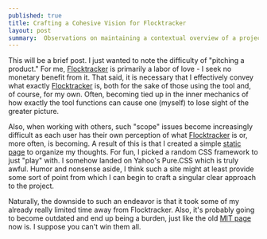 ```yaml
---
published: true
title: Crafting a Cohesive Vision for Flocktracker
layout: post
summary:  Observations on maintaining a contextual overview of a project when deep in product development
---
```

This will be a brief post. I just wanted to note the difficulty of "pitching a product." For me, [Flocktracker](http://kuanbutts.com/aboutFlocktracker/) is primarily a labor of love - I seek no monetary benefit from it. That said, it is necessary that I effectively convey what exactly [Flocktracker](http://kuanbutts.com/aboutFlocktracker/) is, both for the sake of those using the tool and, of course, for my own. Often, becoming tied up in the inner mechanics of how exactly the tool functions can cause one (myself) to lose sight of the greater picture. 

Also, when working with others, such "scope" issues become increasingly difficult as each user has their own perception of what [Flocktracker](http://kuanbutts.com/aboutFlocktracker/) is or, more often, is becoming. A result of this is that I created a simple [static page](http://kuanbutts.com/aboutFlocktracker/) to organize my thoughts. For fun, I picked a random CSS framework to just "play" with. I somehow landed on Yahoo's Pure.CSS which is truly awful. Humor and nonsense aside, I think such a site might at least provide some sort of point from which I can begin to craft a singular clear approach to the project.

Naturally, the downside to such an endeavor is that it took some of my already really limited time away from Flocktracker. Also, it's probably going to become outdated and end up being a burden, just like the old [MIT page](http://flocktracker.mit.edu/) now is. I suppose you can't win them all.
